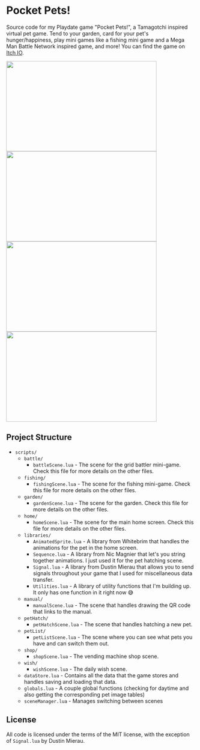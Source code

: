 # Pocket Pets!
Source code for my Playdate game "Pocket Pets!", a Tamagotchi inspired virtual pet game. Tend to your garden, card for your pet's hunger/happiness, play mini games like a fishing mini game and a Mega Man Battle Network inspired game, and more! You can find the game on [Itch IO](https://squidgod.itch.io/pocket-pets).

<img src="https://github.com/user-attachments/assets/831847a3-042b-4586-9931-7ca321fef9d9" width="400" height="240"/>
<img src="https://github.com/user-attachments/assets/d7085ddf-896b-4b6e-88d3-39e1cfab00dc" width="400" height="240"/>
<img src="https://github.com/user-attachments/assets/866d7cfc-5429-4a9b-85ee-9520cecb68c8" width="400" height="240"/>
<img src="https://github.com/user-attachments/assets/dbb05496-3294-4dc3-8c80-83a2bf37fca0" width="400" height="240"/>

## Project Structure
- `scripts/`
    - `battle/`
        - `battleScene.lua` - The scene for the grid battler mini-game. Check this file for more details on the other files.
    - `fishing/`
        - `fishingScene.lua` - The scene for the fishing mini-game. Check this file for more details on the other files.
    - `garden/`
        - `gardenScene.lua` - The scene for the garden. Check this file for more details on the other files.
    - `home/`
        - `homeScene.lua` - The scene for the main home screen. Check this file for more details on the other files.
    - `libraries/`
        - `AnimatedSprite.lua` - A library from Whitebrim that handles the animations for the pet in the home screen.
        - `Sequence.lua` - A library from Nic Magnier that let's you string together animations. I just used it for the pet hatching scene.
        - `Signal.lua` - A library from Dustin Mierau that allows you to send signals throughout your game that I used for miscellaneous data transfer.
        - `Utilities.lua` - A library of utility functions that I'm building up. It only has one function in it right now 😅
    - `manual/`
        - `manualScene.lua` - The scene that handles drawing the QR code that links to the manual.
    - `petHatch/`
        - `petHatchScene.lua` - The scene that handles hatching a new pet.
    - `petList/`
        - `petListScene.lua` - The scene where you can see what pets you have and can switch them out.
    - `shop/`
        - `shopScene.lua` - The vending machine shop scene.
    - `wish/`
        - `wishScene.lua` - The daily wish scene.
    - `dataStore.lua` - Contains all the data that the game stores and handles saving and loading that data.
    - `globals.lua` - A couple global functions (checking for daytime and also getting the corresponding pet image tables)
    - `sceneManager.lua` - Manages switching between scenes

## License
All code is licensed under the terms of the MIT license, with the exception of `Signal.lua` by Dustin Mierau.
